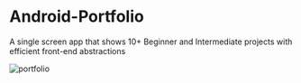 # Android-Portfolio
 
 A single screen app that shows 10+ Beginner and Intermediate projects with efficient front-end abstractions


![portfolio](https://github.com/mufratkarim/Android-Portfolio/blob/master/and_port.gif)
